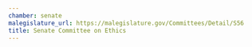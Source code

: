 ```yaml
---
chamber: senate
malegislature_url: https://malegislature.gov/Committees/Detail/S56
title: Senate Committee on Ethics
---
```

